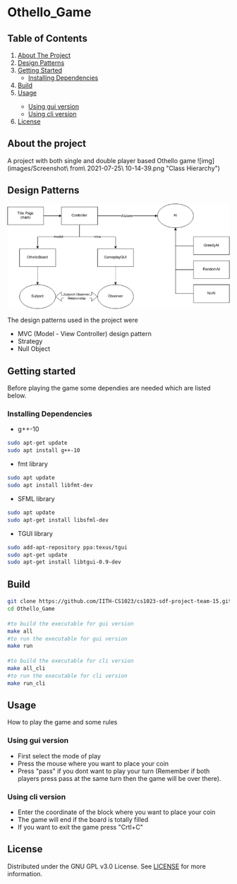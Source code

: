 # Othello_Game

## Table of Contents
  <ol>
    <li>
      <a href="#about-the-project">About The Project</a>
    </li>
    <li>
      <a href="#design-patterns">Design Patterns</a>
    </li>
    <li>
      <a href="#getting-started">Getting Started</a>
      <ul>
        <li><a href="#installing-dependencies">Installing Dependencies</a></li>
      </ul>
    </li>
    <li><a href="#build">Build</a></li>
    <li>
      <a href="#usage">Usage</a></li>
      <ul>
        <li><a href="#using-gui-version">Using gui version</a></li>
        <li><a href="#using-cli-version">Using cli version</a></li>
      </ul>
    <li><a href="#license">License</a></li>
  </ol>

 
<!-- ABOUT THE PROJECT -->
## About the project
A project with both single and double player based Othello game
![img](images/Screenshot\ from\ 2021-07-25\ 10-14-39.png "Class Hierarchy")

## Design Patterns
![img](images/Class_Diagram.png "Class Hierarchy")

The design patterns used in the project were
 - MVC (Model - View Controller) design pattern
 - Strategy
 - Null Object

## Getting started
Before playing the game some dependies are needed which are listed below.

### Installing Dependencies
- g++-10
```sh
sudo apt-get update
sudo apt install g++-10
```
- fmt library
```sh
sudo apt update
sudo apt install libfmt-dev
```
- SFML library
```sh
sudo apt update
sudo apt-get install libsfml-dev
```

- TGUI library
```sh
sudo add-apt-repository ppa:texus/tgui
sudo apt-get update
sudo apt-get install libtgui-0.9-dev
```

## Build
```sh
git clone https://github.com/IITH-CS1023/cs1023-sdf-project-team-15.git Othello_Game
cd Othello_Game

#to build the executable for gui version
make all
#to run the executable for gui version
make run

#to build the executable for cli version
make all_cli
#to run the executable for cli version
make run_cli
```
## Usage
How to play the game and some rules

### Using gui version

- First select the mode of play
- Press the mouse where you want to place your coin
- Press "pass" if you dont want to play your turn (Remember if both players press pass at the same turn then the game will be over there).

### Using cli version

- Enter the coordinate of the block where you want to place your coin
- The game will end if the board is totally filled
- If you want to exit the game press "Crtl+C"


## License
Distributed under the GNU GPL v3.0 License. See [LICENSE](LICENSE) for more information.

<!-- [![Work in Repl.it](https://classroom.github.com/assets/work-in-replit-14baed9a392b3a25080506f3b7b6d57f295ec2978f6f33ec97e36a161684cbe9.svg)](https://classroom.github.com/online_ide?assignment_repo_id=402094&assignment_repo_type=GroupAssignmentRepo)
 -->
